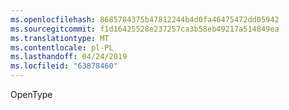 ```yaml
---
ms.openlocfilehash: 8685784375b47812244b4d0fa46475472dd05942
ms.sourcegitcommit: f1d16425528e237257ca3b58eb49217a514849ea
ms.translationtype: MT
ms.contentlocale: pl-PL
ms.lasthandoff: 04/24/2019
ms.locfileid: "63878460"
---
```

OpenType